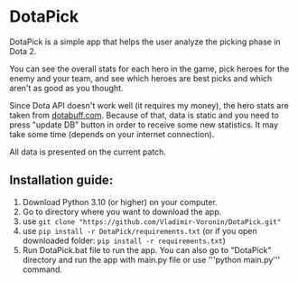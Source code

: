 # DotaPick

DotaPick is a simple app that helps the user analyze the picking phase in Dota 2.

You can see the overall stats for each hero in the game, pick heroes for the enemy and your team, and see which heroes are best picks and which aren't as good as you thought.

Since Dota API doesn't work well (it requires my money), the hero stats are taken from [dotabuff.com](https://www.dotabuff.com/). Because of that, data is static and you need to press "update DB" button in order to receive some new statistics. It may take some time (depends on your internet connection).

All data is presented on the current patch.

## Installation guide:
1) Download Python 3.10 (or higher) on your computer.
2) Go to directory where you want to download the app.
3) use ```git clone "https://github.com/Vladimir-Voronin/DotaPick.git"```
4) use ```pip install -r DotaPick/requirements.txt``` (or if you open downloaded folder: ```pip install -r requirements.txt```)
5) Run DotaPick.bat file to run the app. You can also go to "DotaPick" directory and run the app with main.py file or use '''python main.py''' command.
